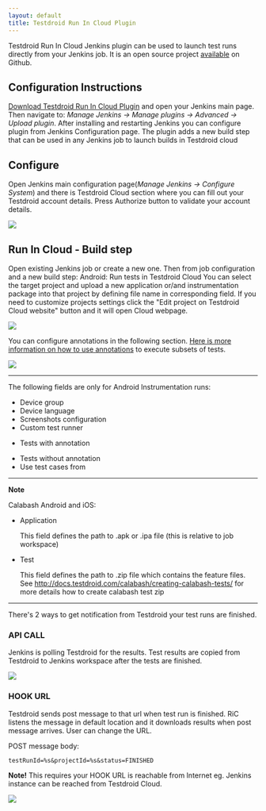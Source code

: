 ```yaml
---
layout: default
title: Testdroid Run In Cloud Plugin
---
```



Testdroid Run In Cloud Jenkins plugin can be used to launch test runs
directly from your Jenkins job. It is an open source project [available](https://github.com/jenkinsci/testdroid-run-in-cloud-plugin) on Github.


## Configuration Instructions

[Download Testdroid Run In Cloud
Plugin](https://github.com/jenkinsci/testdroid-run-in-cloud-plugin/blob/master/bin/testdroid-run-in-cloud-1.0.9.hpi)
and open your Jenkins main page. Then navigate to: *Manage Jenkins ->
Manage plugins -> Advanced -> Upload plugin*. After installing and
restarting Jenkins you can configure plugin from Jenkins Configuration
page. The plugin adds a new build step that can be used in any Jenkins
job to launch builds in Testdroid cloud

## Configure

Open Jenkins main configuration page(*Manage Jenkins -> Configure System*)
and there is Testdroid Cloud section where you can fill out your
Testdroid account details. Press Authorize button to validate your
account details.

![]({{site.github.url}}/assets/testdroid-cloud-integration/ric-main-config.png)


## Run In Cloud - Build step

Open existing Jenkins job or create a new one. Then from job
configuration and a new build step: Android: Run tests in Testdroid
Cloud You can select the target project and upload a new application
or/and instrumentation package into that project by defining file name
in corresponding field. If you need to customize projects settings
click the "Edit project on Testdroid Cloud website" button and it will
open Cloud webpage.

![]({{site.github.url}}/assets/testdroid-cloud-integration/ric-build-step.png)

You can configure annotations in the following section. [Here is more
information on how to use annotations](using-annotations) to execute subsets of tests.


![]({{site.github.url}}/assets/testdroid-cloud-integration/ric-build-step-2.png)

___

The following fields are only for Android Instrumentation runs:
+ Device group        
+ Device language     
+ Screenshots configuration   
+ Custom test runner  
* Tests with annotation   
+ Tests without annotation    
+ Use test cases from

___

**Note** 

Calabash Android and iOS:
+ Application  
   
   This field defines the path to .apk or .ipa file (this is relative to job workspace)
   
+ Test 
   
  This field defines the path to .zip file which contains the feature files. 
  See http://docs.testdroid.com/calabash/creating-calabash-tests/ for more details how to create calabash test zip

___

There's 2 ways to get notification from Testdroid your test runs are finished.
 
### API CALL

Jenkins is polling Testdroid for the results. Test results are copied
from Testdroid to Jenkins workspace after the tests are finished.

![]({{site.github.url}}/assets/testdroid-cloud-integration/ric-api-call.png)

### HOOK URL

Testdroid sends post message to that url when test run is
finished. RiC listens the message in default location and it downloads
results when post message arrives. User can change the URL.
 
POST message body:

    testRunId=%s&projectId=%s&status=FINISHED

**Note!** This requires your HOOK URL is reachable from Internet
eg. Jenkins instance can be reached from Testdroid Cloud.

![]({{site.github.url}}/assets/testdroid-cloud-integration/ric-hook-url.png)

